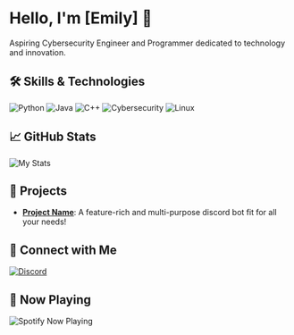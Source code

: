 # Hello, I'm [Emily] 👋

Aspiring Cybersecurity Engineer and Programmer dedicated to technology and innovation.

## 🛠 Skills & Technologies

![Python](https://img.shields.io/badge/Python-000?style=flat&logo=python)
![Java](https://img.shields.io/badge/Java-000?style=flat&logo=java)
![C++](https://img.shields.io/badge/-C++-blue?style=flat&logo=cplusplus)
![Cybersecurity](https://img.shields.io/badge/Cybersecurity-000?style=flat&logo=cybersecurity)
![Linux](https://img.shields.io/badge/Linux-000?style=flat&logo=linux)

## 📈 GitHub Stats

![My Stats](https://github-readme-stats.vercel.app/api?username=yourusername&show_icons=true&hide_border=true&theme=graywhite)

## 🚀 Projects

- [**Project Name**]([https://github.com/yourusername/project-repo](https://cherubim.solutions/bytebun)): A feature-rich and multi-purpose discord bot fit for all your needs!

## 🔗 Connect with Me

[![Discord](https://img.shields.io/badge/Discord-000?style=flat&logo=discord)](https://discord.cpm/users/126353854429265922)

## 🎵 Now Playing

![Spotify Now Playing](https://spotify-now-playing-kappa.vercel.app/api/spotify)

